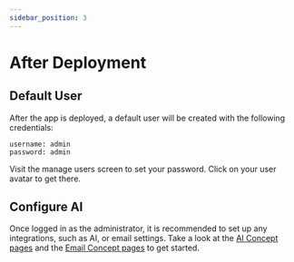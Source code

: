 ```yaml
---
sidebar_position: 3
---
```


# After Deployment

## Default User

After the app is deployed, a default user will be created with the following credentials:

```
username: admin
password: admin
```

Visit the manage users screen to set your password. Click on your user avatar to get there.

## Configure AI

Once logged in as the administrator, it is recommended to set up any integrations, such as AI, or email settings.
Take a look at the [AI Concept pages](/concepts/ai.md) and the [Email Concept pages](/concepts/email.md) to get started.

